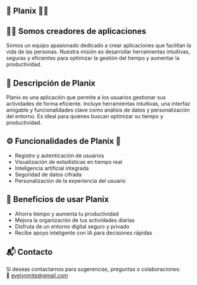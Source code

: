  <section>
    <h1>📱 Planix 🔷🔶</h1>
  </section>

  <section>
    <h2>👨‍💻 Somos creadores de aplicaciones</h2>
    <p>
      Somos un equipo apasionado dedicado a crear aplicaciones que facilitan la vida de las personas.  
      Nuestra misión es desarrollar herramientas intuitivas, seguras y eficientes para optimizar la gestión del tiempo y aumentar la productividad.
    </p>
  </section>

  <section>
    <h2>📝 Descripción de Planix</h2>
    <p>
      Planix es una aplicación que permite a los usuarios gestionar sus actividades de forma eficiente.  
      Incluye herramientas intuitivas, una interfaz amigable y funcionalidades clave como análisis de datos y personalización del entorno.  
      Es ideal para quienes buscan optimizar su tiempo y productividad.
    </p>
  </section>

  <section>
    <h2>⚙️ Funcionalidades de Planix 🔧</h2>
    <ul>
      <li>Registro y autenticación de usuarios</li>
      <li>Visualización de estadísticas en tiempo real</li>
      <li>Inteligencia artificial integrada</li>
      <li>Seguridad de datos cifrada</li>
      <li>Personalización de la experiencia del usuario</li>
    </ul>
  </section>

  <section>
    <h2>🚀 Beneficios de usar Planix</h2>
    <ul>
      <li>Ahorra tiempo y aumenta tu productividad</li>
      <li>Mejora la organización de tus actividades diarias</li>
      <li>Disfruta de un entorno digital seguro y privado</li>
      <li>Recibe apoyo inteligente con IA para decisiones rápidas</li>
    </ul>
  </section>

  </section>

  <section>
    <h2>📬 Contacto</h2>
    <p>
      Si deseas contactarnos para sugerencias, preguntas o colaboraciones:<br />
      📧 <a href="mailto:evelynmite@gmail.com">evelynmite@gmail.com</a><br />
    </p>
  </section>

</body>
</html>
